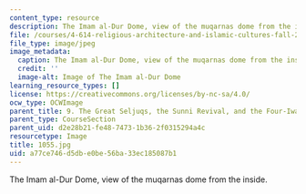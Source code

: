 ```yaml
---
content_type: resource
description: The Imam al-Dur Dome, view of the muqarnas dome from the inside.
file: /courses/4-614-religious-architecture-and-islamic-cultures-fall-2002/a77ce746d5dbe0be56ba33ec185087b1_1055.jpg
file_type: image/jpeg
image_metadata:
  caption: The Imam al-Dur Dome, view of the muqarnas dome from the inside.
  credit: ''
  image-alt: Image of The Imam al-Dur Dome
learning_resource_types: []
license: https://creativecommons.org/licenses/by-nc-sa/4.0/
ocw_type: OCWImage
parent_title: 9. The Great Seljuqs, the Sunni Revival, and the Four-Iwan Plan
parent_type: CourseSection
parent_uid: d2e28b21-fe48-7473-1b36-2f0315294a4c
resourcetype: Image
title: 1055.jpg
uid: a77ce746-d5db-e0be-56ba-33ec185087b1
---
```

The Imam al-Dur Dome, view of the muqarnas dome from the inside.